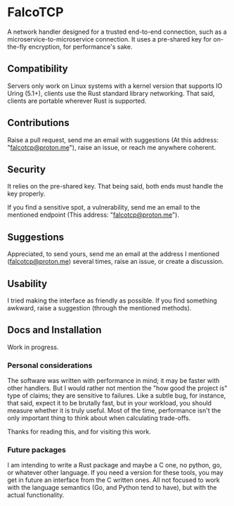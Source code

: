 # FalcoTCP
A network handler designed for a trusted end-to-end connection, such as a microservice-to-microservice connection. It uses a pre-shared key for on-the-fly encryption, for performance's sake.

## Compatibility 
Servers only work on Linux systems with a kernel version that supports IO Uring (5.1+), clients use the Rust standard library networking. That said, clients are portable wherever Rust is supported.

## Contributions
Raise a pull request, send me an email with suggestions (At this address: "falcotcp@proton.me"), raise an issue, or reach me anywhere coherent.

## Security
It relies on the pre-shared key. That being said, both ends must handle the key properly.

If you find a sensitive spot, a vulnerability, send me an email to the mentioned endpoint (This address: "falcotcp@proton.me").

## Suggestions
Appreciated, to send yours, send me an email at the address I mentioned (falcotcp@proton.me) several times, raise an issue, or create a discussion.

## Usability
I tried making the interface as friendly as possible. If you find something awkward, raise a suggestion (through the mentioned methods).

## Docs and Installation
Work in progress.

### Personal considerations
The software was written with performance in mind; it may be faster with other handlers. But I would rather not mention the "how good the project is" type of claims; they are sensitive to failures. Like a subtle bug, for instance, that said, expect it to be brutally fast, but in your workload, you should measure whether it is truly useful. Most of the time, performance isn't the only important thing to think about when calculating trade-offs.

Thanks for reading this, and for visiting this work.

### Future packages
I am intending to write a Rust package and maybe a C one, no python, go, or whatever other language. If you need a version for these tools, you may get in future an interface from the C written ones. All not focused to work with the language semantics (Go, and Python tend to have), but with the actual functionality.
